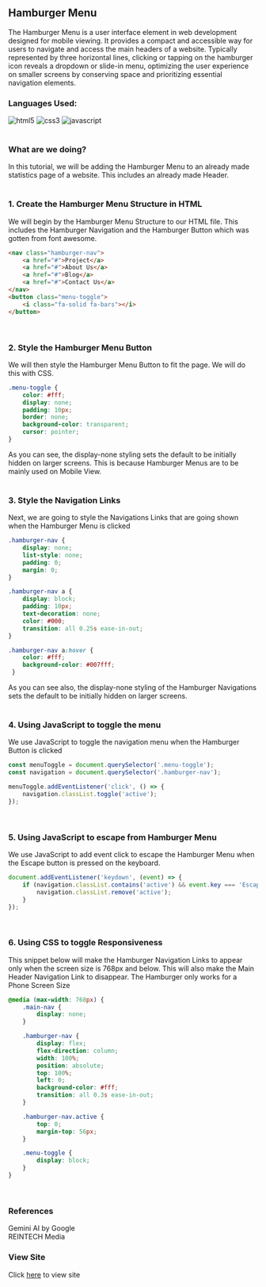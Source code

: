 ## Hamburger Menu


The Hamburger Menu is a user interface element in web development designed for mobile viewing. It provides a compact and accessible way for users to navigate and access the main headers of a website. Typically represented by three horizontal lines, clicking or tapping on the hamburger icon reveals a dropdown or slide-in menu, optimizing the user experience on smaller screens by conserving space and prioritizing essential navigation elements.
<br>

### Languages Used:
![html5](https://img.shields.io/badge/HTML5-E34F26?style=for-the-badge&logo=html5&logoColor=white)
![css3](https://img.shields.io/badge/CSS3-1572B6?style=for-the-badge&logo=css3&logoColor=white)
![javascript](https://img.shields.io/badge/JavaScript-323330?style=for-the-badge&logo=javascript&logoColor=F7DF1E)
<br>
<br>


### What are we doing?

In this tutorial, we will be adding the Hamburger Menu to an already made statistics page of a website.
This includes an already made Header.
<br>
<br>


### 1. Create the Hamburger Menu Structure in HTML

We will begin by the Hamburger Menu Structure to our HTML file.
This includes the Hamburger Navigation and the Hamburger Button which was gotten from font awesome.

```HTML
<nav class="hamburger-nav">
    <a href="#">Project</a>
    <a href="#">About Us</a>
    <a href="#">Blog</a>
    <a href="#">Contact Us</a>
</nav>
<button class="menu-toggle">
    <i class="fa-solid fa-bars"></i>
</button>
```
<br>


### 2. Style the Hamburger Menu Button

We will then style the Hamburger Menu Button to fit the page.
We will do this with CSS.

```CSS
.menu-toggle {
    color: #fff;
    display: none;
    padding: 10px;
    border: none;
    background-color: transparent;
    cursor: pointer;
}
```

As you can see, the display-none styling sets the default to be initially hidden on larger screens.
This is because Hamburger Menus are to be mainly used on Mobile View.
<br>
<br>



### 3. Style the Navigation Links

Next, we are going to style the Navigations Links that are going shown when the Hamburger Menu is clicked

```CSS
.hamburger-nav {
    display: none;
    list-style: none;
    padding: 0;
    margin: 0;
}

.hamburger-nav a {
    display: block;
    padding: 10px;
    text-decoration: none;
    color: #000;
    transition: all 0.25s ease-in-out;
}

.hamburger-nav a:hover {
    color: #fff;
    background-color: #007fff;
 }
```
As you can see also, the display-none styling of the Hamburger Navigations sets the 
default to be initially hidden on larger screens.
<br>
<br>



### 4. Using JavaScript to toggle the menu 

We use JavaScript to toggle the navigation menu when the Hamburger Button is clicked

```JavaScript
const menuToggle = document.querySelector('.menu-toggle');
const navigation = document.querySelector('.hamburger-nav');

menuToggle.addEventListener('click', () => {
    navigation.classList.toggle('active');
});
```
<br>


### 5. Using JavaScript to escape from Hamburger Menu

We use JavaScript to add event click to escape the Hamburger Menu when the Escape button 
is pressed on the keyboard.

```JavaScript
document.addEventListener('keydown', (event) => {
    if (navigation.classList.contains('active') && event.key === 'Escape') {
        navigation.classList.remove('active');
    }
});
```
<br>


### 6. Using CSS to toggle Responsiveness

This snippet below will make the Hamburger Navigation Links to appear only when the screen size is 768px and below.
This will also make the Main Header Navigation Link to disappear.
The Hamburger only works for a Phone Screen Size

``` CSS
@media (max-width: 768px) {
    .main-nav {
        display: none;
    }

    .hamburger-nav {
        display: flex;
        flex-direction: column;
        width: 100%;
        position: absolute;
        top: 100%;
        left: 0;
        background-color: #fff;
        transition: all 0.3s ease-in-out;
    }

    .hamburger-nav.active {
        top: 0;
        margin-top: 56px;
    }

    .menu-toggle {
        display: block;
    }
}
```
<br>

### References
Gemini AI by Google<br>
REINTECH Media

### View Site
Click [here](https://josephadoga.github.io/hamburger-menu/) to view site
